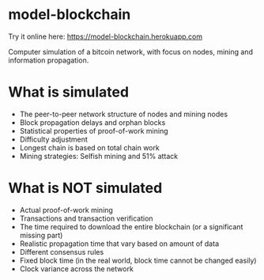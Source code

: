 # model-blockchain

Try it online here: https://model-blockchain.herokuapp.com

Computer simulation of a bitcoin network, with focus on nodes, mining and information propagation.

# What is simulated

 - The peer-to-peer network structure of nodes and mining nodes
 - Block propagation delays and orphan blocks
 - Statistical properties of proof-of-work mining
 - Difficulty adjustment
 - Longest chain is based on total chain work
 - Mining strategies: Selfish mining and 51% attack

# What is NOT simulated

 - Actual proof-of-work mining
 - Transactions and transaction verification
 - The time required to download the entire blockchain (or a significant missing part)
 - Realistic propagation time that vary based on amount of data
 - Different consensus rules
 - Fixed block time (in the real world, block time cannot be changed easily)
 - Clock variance across the network
